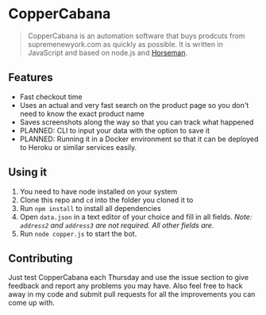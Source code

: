 # CopperCabana
> CopperCabana is an automation software that buys prodcuts from supremenewyork.com as quickly as possible. It is written in JavaScript and based on node.js and [Horseman](https://github.com/johntitus/node-horseman).

## Features
- Fast checkout time
- Uses an actual and very fast search on the product page so you don't need to know the exact product name
- Saves screenshots along the way so that you can track what happened
- PLANNED: CLI to input your data with the option to save it
- PLANNED: Running it in a Docker environment so that it can be deployed to Heroku or similar services easily.

## Using it
1. You need to have node installed on your system
2. Clone this repo and `cd` into the folder you cloned it to
3. Run `npm install` to install all dependencies
4. Open `data.json` in a text editor of your choice and fill in all fields. _Note: `address2` and `address3` are not required. All other fields are._
5. Run `node copper.js` to start the bot.

## Contributing
Just test CopperCabana each Thursday and use the issue section to give feedback and report any problems you may have.
Also feel free to hack away in my code and submit pull requests for all the improvements you can come up with.
